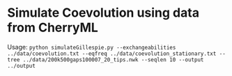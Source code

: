 # Simulate Coevolution using data from CherryML
Usage: 
`python simulateGillespie.py --exchangeabilities ../data/coevolution.txt --eqfreq ../data/coevolution_stationary.txt --tree ../data/200k500gaps100007_20_tips.nwk --seqlen 10 --output ../output`

